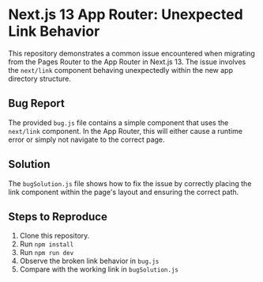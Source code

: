# Next.js 13 App Router: Unexpected Link Behavior

This repository demonstrates a common issue encountered when migrating from the Pages Router to the App Router in Next.js 13. The issue involves the `next/link` component behaving unexpectedly within the new app directory structure.

## Bug Report

The provided `bug.js` file contains a simple component that uses the `next/link` component.  In the App Router, this will either cause a runtime error or simply not navigate to the correct page.

## Solution

The `bugSolution.js` file shows how to fix the issue by correctly placing the link component within the page's layout and ensuring the correct path.

## Steps to Reproduce

1. Clone this repository.
2. Run `npm install`
3. Run `npm run dev`
4. Observe the broken link behavior in `bug.js`
5. Compare with the working link in `bugSolution.js`